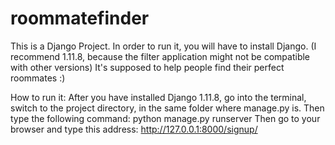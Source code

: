 # roommatefinder
This is a Django Project.
In order to run it, you will have to install Django.
(I recommend 1.11.8, because the filter application might not be compatible with other versions)
It's supposed to help people find their perfect roommates :)


How to run it:
After you have installed Django 1.11.8, go into the terminal, switch to the project directory, in the same folder where manage.py is. 
Then type the following command: python manage.py runserver
Then go to your browser and type this address: http://127.0.0.1:8000/signup/
